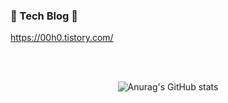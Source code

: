 <!-- ### Hi there 👋 -->


<p align="center">
  

  
  <h3 >📖 Tech Blog 📖</h3>
  <p >
  <a href="https://00h0.tistory.com/">https://00h0.tistory.com/</a>
  </p>
  </p>
  </br>
  </br>
  
  <div style ="text-align:center";>
  
  <img align="center">![Anurag's GitHub stats](https://github-readme-stats.vercel.app/api?username=youngh0&show_icons=true&theme=vue)</img>
  </div>
  
  
  
</p>



<!--
**youngh0/youngh0** is a ✨ _special_ ✨ repository because its `README.md` (this file) appears on your GitHub profile.

Here are some ideas to get you started:

- 🔭 I’m currently working on ...
- 🌱 I’m currently learning ...
- 👯 I’m looking to collaborate on ...
- 🤔 I’m looking for help with ...
- 💬 Ask me about ...
- 📫 How to reach me: ...
- 😄 Pronouns: ...
- ⚡ Fun fact: ...
-->

